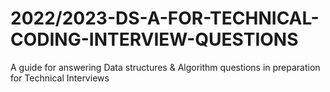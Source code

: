 # 2022/2023-DS-A-FOR-TECHNICAL-CODING-INTERVIEW-QUESTIONS
A  guide for answering Data structures &amp; Algorithm questions in preparation for Technical Interviews
